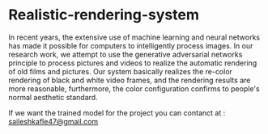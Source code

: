 # Realistic-rendering-system

In recent years, the extensive use of machine learning and neural networks has made it possible for computers to intelligently process images.
In our research work, we attempt to use the generative adversarial networks principle to process pictures and videos to realize the automatic
rendering of old films and pictures. Our system basically realizes the re-color rendering of black and white video frames, and the rendering 
results are more reasonable, furthermore, the color configuration confirms to people's normal aesthetic standard.

If we want the trained model for the project you can contanct at : saileshkafle47@gmail.com
